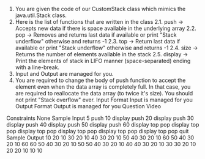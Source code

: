 1. You are given the code of our CustomStack class which mimics the java.util.Stack class.
2. Here is the list of functions that are written in the class
   2.1. push -> Accepts new data if there is space available in the underlying array
   2.2. pop -> Removes and returns last data if available or print "Stack underflow"
   otherwise and returns -1
   2.3. top -> Return last data if available or print "Stack underflow" otherwise and
   returns -1
   2.4. size -> Returns the number of elements available in the stack
   2.5. display -> Print the elements of stack in LIFO manner (space-separated)
   ending with a line-break.
3. Input and Output are managed for you.
4. You are required to change the body of push function to accept the element even when the data array is completely full. In that case, you are required to reallocate the data array (to twice it's size). You should not print "Stack overflow" ever.
   Input Format
   Input is managed for you
   Output Format
   Output is managed for you
   Question Video

Constraints
None
Sample Input
5
push 10
display
push 20
display
push 30
display
push 40
display
push 50
display
push 60
display
top
pop
display
top
pop
display
top
pop
display
top
pop
display
top
pop
display
top
pop
quit
Sample Output
10
20 10
30 20 10
40 30 20 10
50 40 30 20 10
60 50 40 30 20 10
60
60
50 40 30 20 10
50
50
40 30 20 10
40
40
30 20 10
30
30
20 10
20
20
10
10
10

